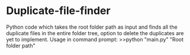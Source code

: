 # Duplicate-file-finder
Python code which takes the root folder path as input and finds all the duplicate files in the entire folder tree, option to delete the duplicates are yet to implement.
Usage in command prompt: >>python "main.py" "Root folder path"
